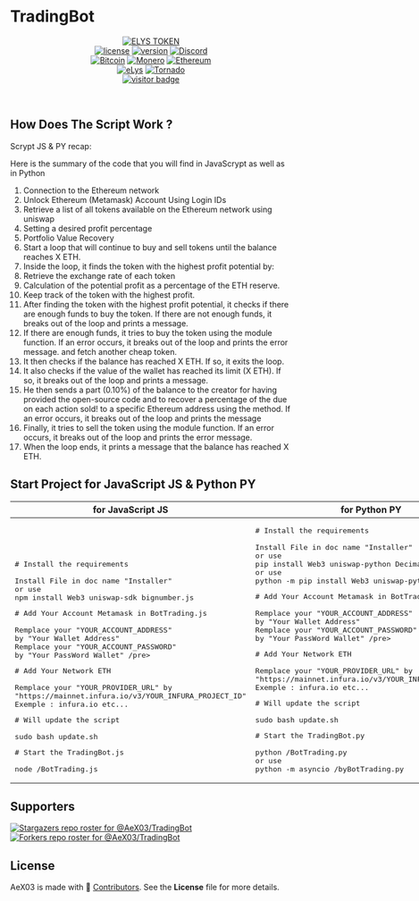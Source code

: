 # TradingBot

<div  align="center">

[![ELYS TOKEN](https://img.shields.io/badge/ELYS%20TOKEN-pink.svg)](https://app.bogged.finance/swap?tokenIn=BNB&tokenOut=0xdf31C98e74cf5aD09312f15D454C3C5ac27BcF36&embed=1)
  <br>
[![license](https://img.shields.io/badge/license-MIT-brightgreen.svg)](https://github.com/AeX03/TradingBot)
[![version](https://img.shields.io/badge/version-1.0-blue.svg)](https://github.com/AeX03/TradingBot)
[![Discord](https://img.shields.io/discord/979349329909264414?label=Discord&logo=Discord)](http://discord.gg/xpaxKBEx9t)
<br>
[![Bitcoin](https://img.shields.io/badge/Bitcoin-accepted%20payment-red)](https://img.shields.io/badge/-bc1qsa9hpku5un9uksf8eg6u6qrukyyvddu07e8kmj-lightgrey)
[![Monero](https://img.shields.io/badge/Monero-accepted%20payment-orange)](https://img.shields.io/badge/-8Bo121p2BE8YLN6RoXfggi5Vtjqn5TCvgChopRRRczKtgXLbbWyz6mfMXhteKa7MpJRuxiUtxTmZFZiD8upBL4PsLSf9BPQ-lightgrey)
[![Ethereum](https://img.shields.io/badge/Ethereum-accepted%20payment-blue)](https://img.shields.io/badge/-0x9E85b764DEb1988b9F722Bb292Bf88f2D090026D-lightgrey)
<br>
[![eLys](https://img.shields.io/badge/Site-eLys-pink.svg)](https://eLysiane.eu/)
[![Tornado](https://img.shields.io/badge/NOVA-Tornado%20Cash-brightgreen.svg)](https://img.shields.io/badge/-available%20/09/2022-lightgrey)
<br>
[![visitor badge](https://visitor-badge.laobi.icu/badge?page_id=CameLys.eLys&left_color=gray&right_color=purple&left_text=New%20Visitors%20Today)](https://github.com/AeX03)
</div >
<br>

## How Does The Script Work ?

Scrypt JS & PY recap:

Here is the summary of the code that you will find in JavaScrypt as well as in Python

01. Connection to the Ethereum network
02. Unlock Ethereum (Metamask) Account Using Login IDs
03. Retrieve a list of all tokens available on the Ethereum network using uniswap
04. Setting a desired profit percentage
05. Portfolio Value Recovery
06. Start a loop that will continue to buy and sell tokens until the balance reaches X ETH.
07. Inside the loop, it finds the token with the highest profit potential by:
08. Retrieve the exchange rate of each token
09. Calculation of the potential profit as a percentage of the ETH reserve.
10. Keep track of the token with the highest profit.
11. After finding the token with the highest profit potential, it checks if there are enough funds to buy the token. If there are not enough funds, it breaks out of the loop and prints a message.
12. If there are enough funds, it tries to buy the token using the module function. If an error occurs, it breaks out of the loop and prints the error message. and fetch another cheap token.
13. It then checks if the balance has reached X ETH. If so, it exits the loop.
14. It also checks if the value of the wallet has reached its limit (X ETH). If so, it breaks out of the loop and prints a message.
15. He then sends a part (0.10%) of the balance to the creator for having provided the open-source code and to recover a percentage of the due on each action sold! to a specific Ethereum address using the method. If an error occurs, it breaks out of the loop and prints the message
16. Finally, it tries to sell the token using the module function. If an error occurs, it breaks out of the loop and prints the error message.
17. When the loop ends, it prints a message that the balance has reached X ETH.

## Start Project for JavaScript JS & Python PY

<table width="100%" style="width:100%; display:table;">
 <thead>
  <tr>
   <th width="50%" style="width:50%;">for JavaScript JS</th>
   <th width="50%" style="width:50%;">for Python PY</th>
  </tr>
 </thead>
 <tbody style="vertical-align: bottom;">
  <tr>
   <td>
<div class="highlight highlight-source-shell"><pre># Install the requirements <br>
Install File in doc name "Installer"
or use
npm install Web3 uniswap-sdk bignumber.js
</pre></div>
<div class="highlight highlight-source-shell"><pre># Add Your Account Metamask in BotTrading.js <br>
Remplace your "YOUR_ACCOUNT_ADDRESS" 
by "Your Wallet Address"
Remplace your "YOUR_ACCOUNT_PASSWORD" 
by "Your PassWord Wallet" /pre></div>
<div class="highlight highlight-source-shell"><pre># Add Your Network ETH <br>
Remplace your "YOUR_PROVIDER_URL" by 
"https://mainnet.infura.io/v3/YOUR_INFURA_PROJECT_ID"
Exemple : infura.io etc... </pre></div>
<div class="highlight highlight-source-shell"><pre># Will update the script <br>
sudo bash update.sh</pre></div>
<div class="highlight highlight-source-shell"><pre># Start the TradingBot.js <br>
node /BotTrading.js</pre></div>
   </td>
   <td>
<div class="highlight highlight-source-shell"><pre># Install the requirements <br>
Install File in doc name "Installer"
or use
pip install Web3 uniswap-python Decimal
or use
python -m pip install Web3 uniswap-python Decimal
</pre></div>
<div class="highlight highlight-source-shell"><pre># Add Your Account Metamask in BotTrading.py <br>
Remplace your "YOUR_ACCOUNT_ADDRESS"
by "Your Wallet Address"
Remplace your "YOUR_ACCOUNT_PASSWORD"
by "Your PassWord Wallet" /pre></div>
<div class="highlight highlight-source-shell"><pre># Add Your Network ETH <br>
Remplace your "YOUR_PROVIDER_URL" by 
"https://mainnet.infura.io/v3/YOUR_INFURA_PROJECT_ID"
Exemple : infura.io etc... </pre></div>
<div class="highlight highlight-source-shell"><pre># Will update the script <br>
sudo bash update.sh</pre></div>
<div class="highlight highlight-source-shell"><pre># Start the TradingBot.py <br>
python /BotTrading.py
or use
python -m asyncio /byBotTrading.py</pre></div>
   </td>
  </tr>
 </tbody>
</table>

## Supporters
[![Stargazers repo roster for @AeX03/TradingBot](https://reporoster.com/stars/dark/AeX03/TradingBot)](https://github.com/AeX03/TradingBot/stargazers)
[![Forkers repo roster for @AeX03/TradingBot](https://reporoster.com/forks/dark/AeX03/TradingBot)](https://github.com/AeX03/TradingBot/network/members)

## License
AeX03 is made with 🖤 [Contributors](https://github.com/AeX03/TradingBot/graphs/contributors). See the **License** file for more details.
